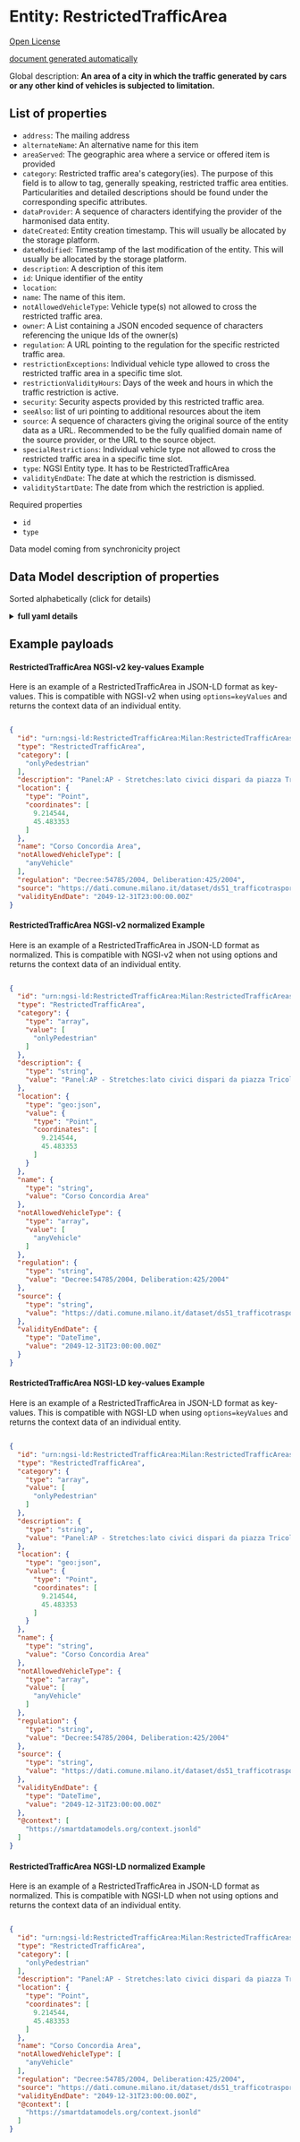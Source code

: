 Entity: RestrictedTrafficArea  
=============================  
[Open License](https://github.com/smart-data-models//dataModel.Transportation/blob/master/RestrictedTrafficArea/LICENSE.md)  
[document generated automatically](https://docs.google.com/presentation/d/e/2PACX-1vTs-Ng5dIAwkg91oTTUdt8ua7woBXhPnwavZ0FxgR8BsAI_Ek3C5q97Nd94HS8KhP-r_quD4H0fgyt3/pub?start=false&loop=false&delayms=3000#slide=id.gb715ace035_0_60)  
Global description: **An area of a city in which the traffic generated by cars or any other kind of vehicles is subjected to limitation.**  

## List of properties  

- `address`: The mailing address  - `alternateName`: An alternative name for this item  - `areaServed`: The geographic area where a service or offered item is provided  - `category`: Restricted traffic area's category(ies). The purpose of this field is to allow to tag, generally speaking, restricted traffic area entities. Particularities and detailed descriptions should be found under the corresponding specific attributes.  - `dataProvider`: A sequence of characters identifying the provider of the harmonised data entity.  - `dateCreated`: Entity creation timestamp. This will usually be allocated by the storage platform.  - `dateModified`: Timestamp of the last modification of the entity. This will usually be allocated by the storage platform.  - `description`: A description of this item  - `id`: Unique identifier of the entity  - `location`:   - `name`: The name of this item.  - `notAllowedVehicleType`: Vehicle type(s) not allowed to cross the restricted traffic area.  - `owner`: A List containing a JSON encoded sequence of characters referencing the unique Ids of the owner(s)  - `regulation`: A URL pointing to the regulation for the specific restricted traffic area.  - `restrictionExceptions`: Individual vehicle type allowed to cross the restricted traffic area in a specific time slot.  - `restrictionValidityHours`: Days of the week and hours in which the traffic restriction is active.  - `security`: Security aspects provided by this restricted traffic area.  - `seeAlso`: list of uri pointing to additional resources about the item  - `source`: A sequence of characters giving the original source of the entity data as a URL. Recommended to be the fully qualified domain name of the source provider, or the URL to the source object.  - `specialRestrictions`: Individual vehicle type not allowed to cross the restricted traffic area in a specific time slot.  - `type`: NGSI Entity type. It has to be RestrictedTrafficArea  - `validityEndDate`: The date at which the restriction is dismissed.  - `validityStartDate`: The date from which the restriction is applied.    
Required properties  
- `id`  - `type`    
Data model coming from synchronicity project  
## Data Model description of properties  
Sorted alphabetically (click for details)  
<details><summary><strong>full yaml details</strong></summary>    
```yaml  
RestrictedTrafficArea:    
  description: 'An area of a city in which the traffic generated by cars or any other kind of vehicles is subjected to limitation.'    
  properties:    
    address:    
      description: 'The mailing address'    
      properties:    
        addressCountry:    
          description: 'Property. The country. For example, Spain. Model:''https://schema.org/addressCountry'''    
          type: string    
        addressLocality:    
          description: 'Property. The locality in which the street address is, and which is in the region. Model:''https://schema.org/addressLocality'''    
          type: string    
        addressRegion:    
          description: 'Property. The region in which the locality is, and which is in the country. Model:''https://schema.org/addressRegion'''    
          type: string    
        postOfficeBoxNumber:    
          description: 'Property. The post office box number for PO box addresses. For example, 03578. Model:''https://schema.org/postOfficeBoxNumber'''    
          type: string    
        postalCode:    
          description: 'Property. The postal code. For example, 24004. Model:''https://schema.org/https://schema.org/postalCode'''    
          type: string    
        streetAddress:    
          description: 'Property. The street address. Model:''https://schema.org/streetAddress'''    
          type: string    
      type: Property    
      x-ngsi:    
        model: https://schema.org/address    
    alternateName:    
      description: 'An alternative name for this item'    
      type: Property    
    areaServed:    
      description: 'The geographic area where a service or offered item is provided'    
      type: Property    
      x-ngsi:    
        model: https://schema.org/Text    
    category:    
      description: 'Restricted traffic area''s category(ies). The purpose of this field is to allow to tag, generally speaking, restricted traffic area entities. Particularities and detailed descriptions should be found under the corresponding specific attributes.'    
      items:    
        enum:    
          - barrierAccess    
          - forBikes    
          - forCustomers    
          - forDisabled    
          - forElectricalVehicles    
          - forEmployees    
          - forMembers    
          - forPedestrian    
          - forVisitors    
          - forResidents    
          - forStudents    
          - gateAccess    
          - guarded    
          - onlyElectricalVehicles    
          - onlyPedestrian    
          - onlyResident    
          - onlyResidents    
          - onlyWithPermit    
          - private    
          - public    
          - publicPrivate    
        type: string    
      minItems: 1    
      type: Property    
      uniqueItems: true    
    dataProvider:    
      description: 'A sequence of characters identifying the provider of the harmonised data entity.'    
      type: Property    
    dateCreated:    
      description: 'Entity creation timestamp. This will usually be allocated by the storage platform.'    
      format: date-time    
      type: Property    
    dateModified:    
      description: 'Timestamp of the last modification of the entity. This will usually be allocated by the storage platform.'    
      format: date-time    
      type: Property    
    description:    
      description: 'A description of this item'    
      type: Property    
    id:    
      anyOf: &restrictedtrafficarea_-_properties_-_owner_-_items_-_anyof    
        - description: 'Property. Identifier format of any NGSI entity'    
          maxLength: 256    
          minLength: 1    
          pattern: ^[\w\-\.\{\}\$\+\*\[\]`|~^@!,:\\]+$    
          type: string    
        - description: 'Property. Identifier format of any NGSI entity'    
          format: uri    
          type: string    
      description: 'Unique identifier of the entity'    
      type: Property    
    location:    
      $id: https://geojson.org/schema/Geometry.json    
      $schema: "http://json-schema.org/draft-07/schema#"    
      oneOf:    
        - properties:    
            bbox:    
              items:    
                type: number    
              minItems: 4    
              type: array    
            coordinates:    
              items:    
                type: number    
              minItems: 2    
              type: array    
            type:    
              enum:    
                - Point    
              type: string    
          required:    
            - type    
            - coordinates    
          title: 'GeoJSON Point'    
          type: object    
        - properties:    
            bbox:    
              items:    
                type: number    
              minItems: 4    
              type: array    
            coordinates:    
              items:    
                items:    
                  type: number    
                minItems: 2    
                type: array    
              minItems: 2    
              type: array    
            type:    
              enum:    
                - LineString    
              type: string    
          required:    
            - type    
            - coordinates    
          title: 'GeoJSON LineString'    
          type: object    
        - properties:    
            bbox:    
              items:    
                type: number    
              minItems: 4    
              type: array    
            coordinates:    
              items:    
                items:    
                  items:    
                    type: number    
                  minItems: 2    
                  type: array    
                minItems: 4    
                type: array    
              type: array    
            type:    
              enum:    
                - Polygon    
              type: string    
          required:    
            - type    
            - coordinates    
          title: 'GeoJSON Polygon'    
          type: object    
        - properties:    
            bbox:    
              items:    
                type: number    
              minItems: 4    
              type: array    
            coordinates:    
              items:    
                items:    
                  type: number    
                minItems: 2    
                type: array    
              type: array    
            type:    
              enum:    
                - MultiPoint    
              type: string    
          required:    
            - type    
            - coordinates    
          title: 'GeoJSON MultiPoint'    
          type: object    
        - properties:    
            bbox:    
              items:    
                type: number    
              minItems: 4    
              type: array    
            coordinates:    
              items:    
                items:    
                  items:    
                    type: number    
                  minItems: 2    
                  type: array    
                minItems: 2    
                type: array    
              type: array    
            type:    
              enum:    
                - MultiLineString    
              type: string    
          required:    
            - type    
            - coordinates    
          title: 'GeoJSON MultiLineString'    
          type: object    
        - properties:    
            bbox:    
              items:    
                type: number    
              minItems: 4    
              type: array    
            coordinates:    
              items:    
                items:    
                  items:    
                    items:    
                      type: number    
                    minItems: 2    
                    type: array    
                  minItems: 4    
                  type: array    
                type: array    
              type: array    
            type:    
              enum:    
                - MultiPolygon    
              type: string    
          required:    
            - type    
            - coordinates    
          title: 'GeoJSON MultiPolygon'    
          type: object    
      title: 'GeoJSON Geometry'    
    name:    
      description: 'The name of this item.'    
      type: Property    
    notAllowedVehicleType:    
      description: 'Vehicle type(s) not allowed to cross the restricted traffic area.'    
      items:    
        enum:    
          - anyVehicle    
          - agriculturalVehicle    
          - bicycle    
          - bus    
          - car    
          - caravan    
          - carWithCaravan    
          - carWithTrailer    
          - constructionOrMaintenanceVehicle    
          - dieselCarEuro0    
          - dieselCarEuro1    
          - dieselCarEuro2    
          - dieselCarEuro3    
          - dieselCarEuro4    
          - dieselCarEuro5a    
          - dieselCarEuro5b    
          - dieselCarEuro6    
          - freightTransportVehicle    
          - lorry    
          - moped    
          - motorcycle    
          - motorcycleWithSideCar    
          - motorscooter    
          - petrolCarEuro0    
          - petrolCarEuro1    
          - petrolCarEuro2    
          - petrolCarEuro3    
          - petrolCarEuro4    
          - petrolCarEuro5    
          - petrolCarEuro6    
          - tanker    
          - trailer    
          - van    
        type: string    
      minItems: 1    
      type: Property    
      uniqueItems: true    
    owner:    
      description: 'A List containing a JSON encoded sequence of characters referencing the unique Ids of the owner(s)'    
      items:    
        anyOf: *restrictedtrafficarea_-_properties_-_owner_-_items_-_anyof    
        description: 'Property. Unique identifier of the entity'    
      type: Property    
    regulation:    
      description: 'A URL pointing to the regulation for the specific restricted traffic area.'    
      format: uri    
      type: Property    
    restrictionExceptions:    
      description: 'Individual vehicle type allowed to cross the restricted traffic area in a specific time slot.'    
      items:    
        anyOf: *restrictedtrafficarea_-_properties_-_owner_-_items_-_anyof    
        description: 'Property. Unique identifier of the entity'    
      type: Relationship    
    restrictionValidityHours:    
      description: 'Days of the week and hours in which the traffic restriction is active.'    
      type: Property    
    security:    
      description: 'Security aspects provided by this restricted traffic area.'    
      items:    
        enum:    
          - bollard    
          - camera    
          - cctv    
          - dog    
          - externalSecurity    
          - fencesareaSeperatedFromSurroundings    
          - floodLight    
          - guard24hours    
          - lighting    
          - patrolled    
          - securityStaff    
        type: string    
      minItems: 1    
      type: Property    
      uniqueItems: true    
    seeAlso:    
      description: 'list of uri pointing to additional resources about the item'    
      oneOf:    
        - items:    
            format: uri    
            type: string    
          minItems: 1    
          type: array    
        - format: uri    
          type: string    
      type: Property    
    source:    
      description: 'A sequence of characters giving the original source of the entity data as a URL. Recommended to be the fully qualified domain name of the source provider, or the URL to the source object.'    
      type: Property    
    specialRestrictions:    
      description: 'Individual vehicle type not allowed to cross the restricted traffic area in a specific time slot.'    
      items:    
        anyOf: *restrictedtrafficarea_-_properties_-_owner_-_items_-_anyof    
        description: 'Property. Unique identifier of the entity'    
      type: Relationship    
    type:    
      description: 'NGSI Entity type. It has to be RestrictedTrafficArea'    
      enum:    
        - RestrictedTrafficArea    
      type: Property    
    validityEndDate:    
      description: 'The date at which the restriction is dismissed.'    
      format: date-time    
      type: Property    
    validityStartDate:    
      description: 'The date from which the restriction is applied.'    
      format: date-time    
      type: Property    
  required:    
    - id    
    - type    
  type: object    
```  
</details>    
## Example payloads    
#### RestrictedTrafficArea NGSI-v2 key-values Example    
Here is an example of a RestrictedTrafficArea in JSON-LD format as key-values. This is compatible with NGSI-v2 when  using `options=keyValues` and returns the context data of an individual entity.  
```json  
{  
  "id": "urn:ngsi-ld:RestrictedTrafficArea:Milan:RestrictedTrafficAreas:GeoJson:ds51-1",  
  "type": "RestrictedTrafficArea",  
  "category": [  
    "onlyPedestrian"  
  ],  
  "description": "Panel:AP - Stretches:lato civici dispari da piazza Tricolore a via Kramer - Bollards: - Notes:",  
  "location": {  
    "type": "Point",  
    "coordinates": [  
      9.214544,  
      45.483353  
    ]  
  },  
  "name": "Corso Concordia Area",  
  "notAllowedVehicleType": [  
    "anyVehicle"  
  ],  
  "regulation": "Decree:54785/2004, Deliberation:425/2004",  
  "source": "https://dati.comune.milano.it/dataset/ds51_trafficotrasporti_aree_pedonali_ztl_zone_30_",  
  "validityEndDate": "2049-12-31T23:00:00.00Z"  
}  
```  
#### RestrictedTrafficArea NGSI-v2 normalized Example    
Here is an example of a RestrictedTrafficArea in JSON-LD format as normalized. This is compatible with NGSI-v2 when not using options and returns the context data of an individual entity.  
```json  
{  
  "id": "urn:ngsi-ld:RestrictedTrafficArea:Milan:RestrictedTrafficAreas:GeoJson:ds51-1",  
  "type": "RestrictedTrafficArea",  
  "category": {  
    "type": "array",  
    "value": [  
      "onlyPedestrian"  
    ]  
  },  
  "description": {  
    "type": "string",  
    "value": "Panel:AP - Stretches:lato civici dispari da piazza Tricolore a via Kramer - Bollards: - Notes:"  
  },  
  "location": {  
    "type": "geo:json",  
    "value": {  
      "type": "Point",  
      "coordinates": [  
        9.214544,  
        45.483353  
      ]  
    }  
  },  
  "name": {  
    "type": "string",  
    "value": "Corso Concordia Area"  
  },  
  "notAllowedVehicleType": {  
    "type": "array",  
    "value": [  
      "anyVehicle"  
    ]  
  },  
  "regulation": {  
    "type": "string",  
    "value": "Decree:54785/2004, Deliberation:425/2004"  
  },  
  "source": {  
    "type": "string",  
    "value": "https://dati.comune.milano.it/dataset/ds51_trafficotrasporti_aree_pedonali_ztl_zone_30_"  
  },  
  "validityEndDate": {  
    "type": "DateTime",  
    "value": "2049-12-31T23:00:00.00Z"  
  }  
}  
```  
#### RestrictedTrafficArea NGSI-LD key-values Example    
Here is an example of a RestrictedTrafficArea in JSON-LD format as key-values. This is compatible with NGSI-LD when  using `options=keyValues` and returns the context data of an individual entity.  
```json  
{  
  "id": "urn:ngsi-ld:RestrictedTrafficArea:Milan:RestrictedTrafficAreas:GeoJson:ds51-1",  
  "type": "RestrictedTrafficArea",  
  "category": {  
    "type": "array",  
    "value": [  
      "onlyPedestrian"  
    ]  
  },  
  "description": {  
    "type": "string",  
    "value": "Panel:AP - Stretches:lato civici dispari da piazza Tricolore a via Kramer - Bollards: - Notes:"  
  },  
  "location": {  
    "type": "geo:json",  
    "value": {  
      "type": "Point",  
      "coordinates": [  
        9.214544,  
        45.483353  
      ]  
    }  
  },  
  "name": {  
    "type": "string",  
    "value": "Corso Concordia Area"  
  },  
  "notAllowedVehicleType": {  
    "type": "array",  
    "value": [  
      "anyVehicle"  
    ]  
  },  
  "regulation": {  
    "type": "string",  
    "value": "Decree:54785/2004, Deliberation:425/2004"  
  },  
  "source": {  
    "type": "string",  
    "value": "https://dati.comune.milano.it/dataset/ds51_trafficotrasporti_aree_pedonali_ztl_zone_30_"  
  },  
  "validityEndDate": {  
    "type": "DateTime",  
    "value": "2049-12-31T23:00:00.00Z"  
  },  
  "@context": [  
    "https://smartdatamodels.org/context.jsonld"  
  ]  
}  
```  
#### RestrictedTrafficArea NGSI-LD normalized Example    
Here is an example of a RestrictedTrafficArea in JSON-LD format as normalized. This is compatible with NGSI-LD when not using options and returns the context data of an individual entity.  
```json  
{  
  "id": "urn:ngsi-ld:RestrictedTrafficArea:Milan:RestrictedTrafficAreas:GeoJson:ds51-1",  
  "type": "RestrictedTrafficArea",  
  "category": [  
    "onlyPedestrian"  
  ],  
  "description": "Panel:AP - Stretches:lato civici dispari da piazza Tricolore a via Kramer - Bollards: - Notes:",  
  "location": {  
    "type": "Point",  
    "coordinates": [  
      9.214544,  
      45.483353  
    ]  
  },  
  "name": "Corso Concordia Area",  
  "notAllowedVehicleType": [  
    "anyVehicle"  
  ],  
  "regulation": "Decree:54785/2004, Deliberation:425/2004",  
  "source": "https://dati.comune.milano.it/dataset/ds51_trafficotrasporti_aree_pedonali_ztl_zone_30_",  
  "validityEndDate": "2049-12-31T23:00:00.00Z",  
  "@context": [  
    "https://smartdatamodels.org/context.jsonld"  
  ]  
}  
```  
